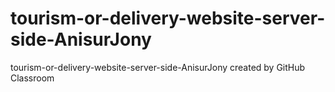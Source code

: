 # tourism-or-delivery-website-server-side-AnisurJony
tourism-or-delivery-website-server-side-AnisurJony created by GitHub Classroom
